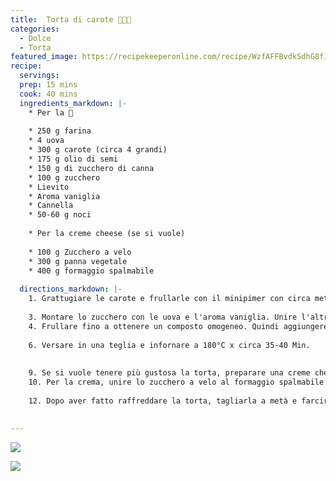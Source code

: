 ```yaml
---
title:  Torta di carote 🥕🥕🥕
categories:
  - Dolce
  - Torta
featured_image: https://recipekeeperonline.com/recipe/WzfAFFBvdkSdhG8f1uBnjw/photo/0
recipe:
  servings: 
  prep: 15 mins
  cook: 40 mins
  ingredients_markdown: |-
    * Per la 🍰
    
    * 250 g farina
    * 4 uova
    * 300 g carote (circa 4 grandi)
    * 175 g olio di semi
    * 150 g di zucchero di canna
    * 100 g zucchero
    * Lievito
    * Aroma vaniglia
    * Cannella
    * 50-60 g noci
    
    * Per la creme cheese (se si vuole) 
    
    * 100 g Zucchero a velo
    * 300 g panna vegetale
    * 400 g formaggio spalmabile
    
  directions_markdown: |-
    1. Grattugiare le carote e frullarle con il minipimer con circa metà della quantità di olio fino a ottenere una crema. Tenerle da parte.
    
    3. Montare lo zucchero con le uova e l'aroma vaniglia. Unire l'altra metà di olio, poi aggiungere la farina, il lievito e la cannella setacciati.
    4. Frullare fino a ottenere un composto omogeneo. Quindi aggiungere le carote frullate e le noci e amalgamare il tutto.
    
    6. Versare in una teglia e infornare a 180°C x circa 35-40 Min.
    
    
    9. Se si vuole tenere più gustosa la torta, preparare una creme cheese fresca:
    10. Per la crema, unire lo zucchero a velo al formaggio spalmabile. A parte montare la panna e poi unirla a composto di formaggio.
    
    12. Dopo aver fatto raffreddare la torta, tagliarla a metà e farcirla con la crema. Con la crema restante, ricoprire la torta.
    
    
---
```

  
  
  ![](https://recipekeeperonline.com/recipe/WzfAFFBvdkSdhG8f1uBnjw/photo/1)
  
  
  ![](https://recipekeeperonline.com/recipe/WzfAFFBvdkSdhG8f1uBnjw/photo/2)
  